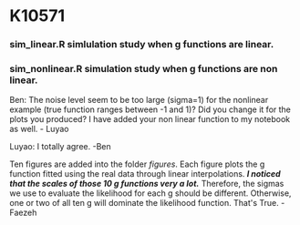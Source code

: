 # K10571

### sim_linear.R simlulation study when g functions are linear. 

### sim_nonlinear.R simulation study when g functions are non linear. 

Ben: The noise level seem to be too large (sigma=1) for the nonlinear example (true function ranges between -1 and 1)? Did you change it for the plots you produced? I have added your non linear function to my notebook as well. - Luyao 

Luyao: I totally agree. -Ben

Ten figures are added into the folder *figures*. Each figure plots the g function fitted using the real data through linear interpolations. ***I noticed that the scales of those 10 g functions very a lot.*** Therefore, the sigmas we use to evaluate the likelihood for each g should be different. Otherwise, one or two of all ten g will dominate the likelihood function. 
That's True. -Faezeh
